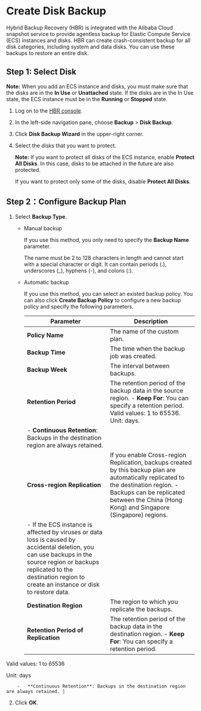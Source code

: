 # Create Disk Backup

Hybrid Backup Recovery \(HBR\) is integrated with the Alibaba Cloud snapshot service to provide agentless backup for Elastic Compute Service \(ECS\) instances and disks. HBR can create crash-consistent backup for all disk categories, including system and data disks. You can use these backups to restore an entire disk.

## Step 1: Select Disk

**Note:** When you add an ECS instance and disks, you must make sure that the disks are in the **In Use** or **Unattached** state. If the disks are in the In Use state, the ECS instance must be in the **Running** or **Stopped** state.

1.  Log on to the [HBR console](https://hbr.console.aliyun.com/).

2.  In the left-side navigation pane, choose **Backup** \> **Disk Backup**.

3.  Click **Disk Backup Wizard** in the upper-right corner.

4.  Select the disks that you want to protect.

    **Note:** If you want to protect all disks of the ECS instance, enable **Protect All Disks**. In this case, disks to be attached in the future are also protected.

    If you want to protect only some of the disks, disable **Protect All Disks**.


## Step 2：Configure Backup Plan

1.  Select **Backup Type**.

    -   Manual backup

        If you use this method, you only need to specify the **Backup Name** parameter.

        The name must be 2 to 128 characters in length and cannot start with a special character or digit. It can contain periods \(.\), underscores \(\_\), hyphens \(-\), and colons \(:\).

    -   Automatic backup

        If you use this method, you can select an existed backup policy. You can also click **Create Backup Policy** to configure a new backup policy and specify the following parameters.

        |Parameter|Description|
        |---------|-----------|
        |**Policy Name**|The name of the custom plan.|
        |**Backup Time**|The time when the backup job was created.|
        |**Backup Week**|The interval between backups.|
        |**Retention Period**|The retention period of the backup data in the source region.         -   **Keep For**: You can specify a retention period. Valid values: 1 to 65536. Unit: days.
        -   **Continuous Retention**: Backups in the destination region are always retained. |
        |**Cross-region Replication**|If you enable Cross-region Replication, backups created by this backup plan are automatically replicated to the destination region.         -   Backups can be replicated between the China \(Hong Kong\) and Singapore \(Singapore\) regions.
        -   If the ECS instance is affected by viruses or data loss is caused by accidental deletion, you can use backups in the source region or backups replicated to the destination region to create an instance or disk to restore data. |
        |**Destination Region**|The region to which you replicate the backups.|
        |**Retention Period of Replication**|The retention period of the backup data in the destination region.         -   **Keep For**: You can specify a retention period.

Valid values: 1 to 65536

Unit: days

        -   **Continuous Retention**: Backups in the destination region are always retained. |

2.  Click **OK**.


